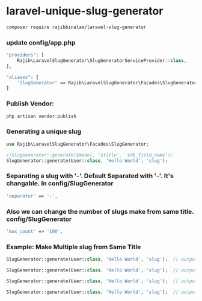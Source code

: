 # laravel-unique-slug-generator

```sh
composer require rajibbinalam/laravel-slug-generator
```
### update config/app.php

```php
"providers": [
    Rajib\LaravelSlugGenerator\SlugGeneratorServiceProvider::class,
],

"aliases": {
    'SlugGenerator' => Rajib\LaravelSlugGenerator\Facades\SlugGenerator::class,
}
```
### Publish Vendor:
```sh
php artisan vendor:publish
```
### Generating a unique slug
```php
use Rajib\LaravelSlugGenerator\Facades\SlugGenerator;

//SlugGenerator::generate($model, '$title', '$db_field_name');
SlugGenerator::generate(User::class, 'Hello World', 'slug');
```
 
### Separating a slug with '-'. Default Separated with '-'. It's changable. In config/SlugGenerator
```php
'separator' => '-',
```
### Also we can change the number of slugs make from same title. config/SlugGenerator
```php
'max_count' => '100',
```


### Example: Make Multiple slug from Same Title
```php
SlugGenerator::generate(User::class, 'Hello World', 'slug');  // output: hello-world

SlugGenerator::generate(User::class, 'Hello World', 'slug');  // output: hello-world-1

SlugGenerator::generate(User::class, 'Hello World', 'slug');  // output: hello-world-2

SlugGenerator::generate(User::class, 'Hello World', 'slug');  // output: hello-world-3
```

